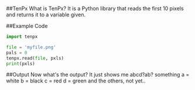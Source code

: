 ##TenPx
What is TenPx?
It is a Python library that reads the first 10 pixels and returns it to a variable given.

##Example Code
```python
import tenpx

file = 'myfile.png'
pxls = 0
tenpx.read(file, pxls)
print(pxls)
```

##Output
Now what's the output? It just shows me abcd?ab? something
a = white
b = black
c = red
d = green
and the others, not yet..
